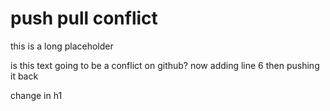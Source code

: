 # push pull conflict

this is a long placeholder

is this text going to be a conflict on github?
now adding line 6 then pushing it back

change in h1